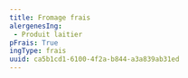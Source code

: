 ```yaml
---
title: Fromage frais
alergenesIng:
 - Produit laitier
pFrais: True
ingType: frais
uuid: ca5b1cd1-6100-4f2a-b844-a3a839ab31ed
---
```

